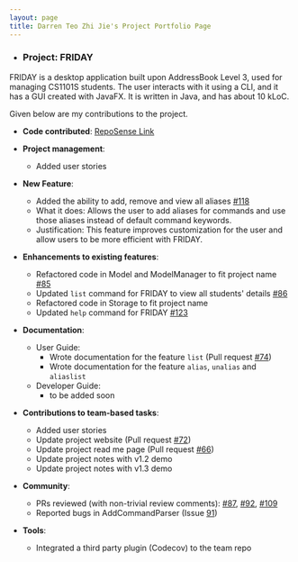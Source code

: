 ```yaml
---
layout: page
title: Darren Teo Zhi Jie's Project Portfolio Page
---
```


- ### Project: FRIDAY

FRIDAY is a desktop application built upon AddressBook Level 3, used for managing CS1101S students.
The user interacts with it using a CLI, and it has a GUI created with JavaFX. It is written in Java, and has about
10 kLoC.

Given below are my contributions to the project.

* **Code contributed**: [RepoSense Link](https://nus-cs2103-ay2223s1.github.io/tp-dashboard/?search=darrtzj&breakdown=true)

* **Project management**:
  * Added user stories

* **New Feature**:
  * Added the ability to add, remove and view all aliases [\#118](https://github.com/AY2223S1-CS2103T-W15-4/tp/pull/118)
  * What it does: Allows the user to add aliases for commands and use those aliases instead of default command keywords.
  * Justification: This feature improves customization for the user and allow users to be more efficient with FRIDAY.

* **Enhancements to existing features**:
  * Refactored code in Model and ModelManager to fit project name [\#85](https://github.com/AY2223S1-CS2103T-W15-4/tp/pull/85)
  * Updated `list` command for FRIDAY to view all students' details [\#86](https://github.com/AY2223S1-CS2103T-W15-4/tp/pull/86)
  * Refactored code in Storage to fit project name
  * Updated `help` command for FRIDAY [\#123](https://github.com/AY2223S1-CS2103T-W15-4/tp/pull/123)

* **Documentation**:
  * User Guide:
    * Wrote documentation for the feature `list` (Pull request [\#74](https://github.com/AY2223S1-CS2103T-W15-4/tp/pull/74))
    * Wrote documentation for the feature `alias`, `unalias` and `aliaslist`
  * Developer Guide:
    * to be added soon

* **Contributions to team-based tasks**: 
  * Added user stories
  * Update project website (Pull request [\#72](https://github.com/AY2223S1-CS2103T-W15-4/tp/pull/72))
  * Update project read me page (Pull request [\#66](https://github.com/AY2223S1-CS2103T-W15-4/tp/pull/66))
  * Update project notes with v1.2 demo
  * Update project notes with v1.3 demo

* **Community**:
  * PRs reviewed (with non-trivial review comments): [\#87](https://github.com/AY2223S1-CS2103T-W15-4/tp/pull/87), [\#92](https://github.com/AY2223S1-CS2103T-W15-4/tp/pull/92), [\#109](https://github.com/AY2223S1-CS2103T-W15-4/tp/pull/109)
  * Reported bugs in AddCommandParser (Issue [91](https://github.com/AY2223S1-CS2103T-W15-4/tp/issues/91))

* **Tools**:
  * Integrated a third party plugin (Codecov) to the team repo
